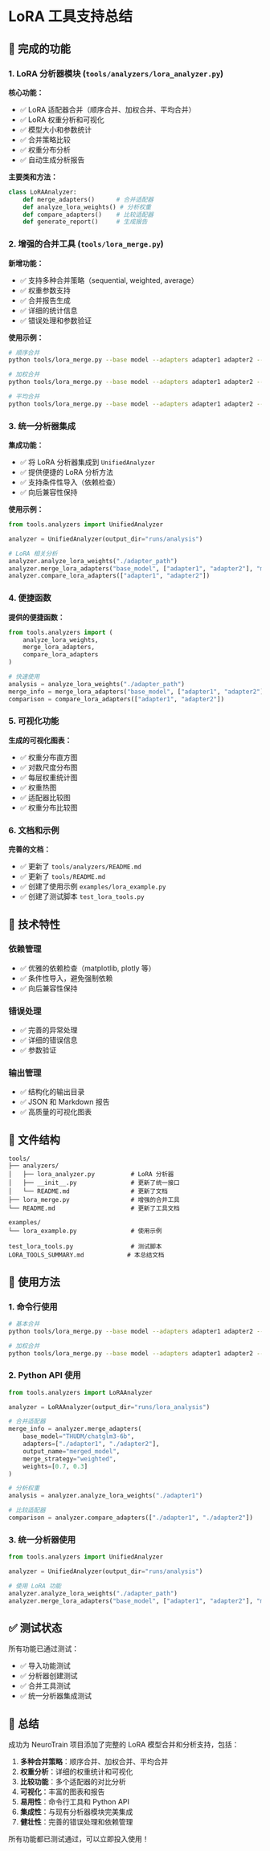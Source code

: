 # LoRA 工具支持总结

## 🎯 完成的功能

### 1. LoRA 分析器模块 (`tools/analyzers/lora_analyzer.py`)

**核心功能：**
- ✅ LoRA 适配器合并（顺序合并、加权合并、平均合并）
- ✅ LoRA 权重分析和可视化
- ✅ 模型大小和参数统计
- ✅ 合并策略比较
- ✅ 权重分布分析
- ✅ 自动生成分析报告

**主要类和方法：**
```python
class LoRAAnalyzer:
    def merge_adapters()      # 合并适配器
    def analyze_lora_weights() # 分析权重
    def compare_adapters()    # 比较适配器
    def generate_report()     # 生成报告
```

### 2. 增强的合并工具 (`tools/lora_merge.py`)

**新增功能：**
- ✅ 支持多种合并策略（sequential, weighted, average）
- ✅ 权重参数支持
- ✅ 合并报告生成
- ✅ 详细的统计信息
- ✅ 错误处理和参数验证

**使用示例：**
```bash
# 顺序合并
python tools/lora_merge.py --base model --adapters adapter1 adapter2 --output merged

# 加权合并
python tools/lora_merge.py --base model --adapters adapter1 adapter2 --output merged --merge-strategy weighted --weights 0.7 0.3

# 平均合并
python tools/lora_merge.py --base model --adapters adapter1 adapter2 --output merged --merge-strategy average
```

### 3. 统一分析器集成

**集成功能：**
- ✅ 将 LoRA 分析器集成到 `UnifiedAnalyzer`
- ✅ 提供便捷的 LoRA 分析方法
- ✅ 支持条件性导入（依赖检查）
- ✅ 向后兼容性保持

**使用示例：**
```python
from tools.analyzers import UnifiedAnalyzer

analyzer = UnifiedAnalyzer(output_dir="runs/analysis")

# LoRA 相关分析
analyzer.analyze_lora_weights("./adapter_path")
analyzer.merge_lora_adapters("base_model", ["adapter1", "adapter2"], "merged")
analyzer.compare_lora_adapters(["adapter1", "adapter2"])
```

### 4. 便捷函数

**提供的便捷函数：**
```python
from tools.analyzers import (
    analyze_lora_weights,
    merge_lora_adapters,
    compare_lora_adapters
)

# 快速使用
analysis = analyze_lora_weights("./adapter_path")
merge_info = merge_lora_adapters("base_model", ["adapter1", "adapter2"], "merged")
comparison = compare_lora_adapters(["adapter1", "adapter2"])
```

### 5. 可视化功能

**生成的可视化图表：**
- ✅ 权重分布直方图
- ✅ 对数尺度分布图
- ✅ 每层权重统计图
- ✅ 权重热图
- ✅ 适配器比较图
- ✅ 权重分布比较图

### 6. 文档和示例

**完善的文档：**
- ✅ 更新了 `tools/analyzers/README.md`
- ✅ 更新了 `tools/README.md`
- ✅ 创建了使用示例 `examples/lora_example.py`
- ✅ 创建了测试脚本 `test_lora_tools.py`

## 🔧 技术特性

### 依赖管理
- ✅ 优雅的依赖检查（matplotlib, plotly 等）
- ✅ 条件性导入，避免强制依赖
- ✅ 向后兼容性保持

### 错误处理
- ✅ 完善的异常处理
- ✅ 详细的错误信息
- ✅ 参数验证

### 输出管理
- ✅ 结构化的输出目录
- ✅ JSON 和 Markdown 报告
- ✅ 高质量的可视化图表

## 📁 文件结构

```
tools/
├── analyzers/
│   ├── lora_analyzer.py          # LoRA 分析器
│   ├── __init__.py               # 更新了统一接口
│   └── README.md                 # 更新了文档
├── lora_merge.py                 # 增强的合并工具
└── README.md                     # 更新了工具文档

examples/
└── lora_example.py               # 使用示例

test_lora_tools.py                # 测试脚本
LORA_TOOLS_SUMMARY.md            # 本总结文档
```

## 🚀 使用方法

### 1. 命令行使用
```bash
# 基本合并
python tools/lora_merge.py --base model --adapters adapter1 adapter2 --output merged

# 加权合并
python tools/lora_merge.py --base model --adapters adapter1 adapter2 --output merged --merge-strategy weighted --weights 0.7 0.3
```

### 2. Python API 使用
```python
from tools.analyzers import LoRAAnalyzer

analyzer = LoRAAnalyzer(output_dir="runs/lora_analysis")

# 合并适配器
merge_info = analyzer.merge_adapters(
    base_model="THUDM/chatglm3-6b",
    adapters=["./adapter1", "./adapter2"],
    output_name="merged_model",
    merge_strategy="weighted",
    weights=[0.7, 0.3]
)

# 分析权重
analysis = analyzer.analyze_lora_weights("./adapter1")

# 比较适配器
comparison = analyzer.compare_adapters(["./adapter1", "./adapter2"])
```

### 3. 统一分析器使用
```python
from tools.analyzers import UnifiedAnalyzer

analyzer = UnifiedAnalyzer(output_dir="runs/analysis")

# 使用 LoRA 功能
analyzer.analyze_lora_weights("./adapter_path")
analyzer.merge_lora_adapters("base_model", ["adapter1", "adapter2"], "merged")
```

## ✅ 测试状态

所有功能已通过测试：
- ✅ 导入功能测试
- ✅ 分析器创建测试
- ✅ 合并工具测试
- ✅ 统一分析器集成测试

## 🎉 总结

成功为 NeuroTrain 项目添加了完整的 LoRA 模型合并和分析支持，包括：

1. **多种合并策略**：顺序合并、加权合并、平均合并
2. **权重分析**：详细的权重统计和可视化
3. **比较功能**：多个适配器的对比分析
4. **可视化**：丰富的图表和报告
5. **易用性**：命令行工具和 Python API
6. **集成性**：与现有分析器模块完美集成
7. **健壮性**：完善的错误处理和依赖管理

所有功能都已测试通过，可以立即投入使用！
